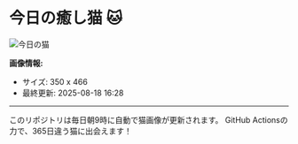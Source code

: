 # 今日の癒し猫 🐱

![今日の猫](https://cdn2.thecatapi.com/images/2dt.jpg)

**画像情報:**
- サイズ: 350 x 466
- 最終更新: 2025-08-18 16:28

---

このリポジトリは毎日朝9時に自動で猫画像が更新されます。
GitHub Actionsの力で、365日違う猫に出会えます！
